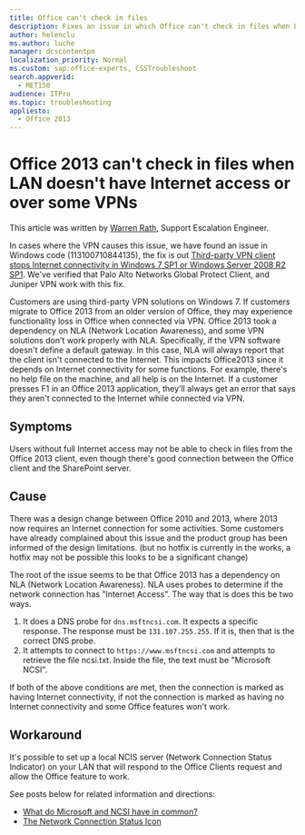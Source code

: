 ```yaml
---
title: Office can't check in files
description: Fixes an issue in which Office can't check in files when LAN doesn't have Internet access
author: helenclu
ms.author: luche
manager: dcscontentpm
localization_priority: Normal
ms.custom: sap:office-experts, CSSTroubleshoot
search.appverid: 
  - MET150
audience: ITPro
ms.topic: troubleshooting
appliesto: 
  - Office 2013
---
```


# Office 2013 can't check in files when LAN doesn't have Internet access or over some VPNs

This article was written by [Warren Rath](https://social.technet.microsoft.com/profile/Warren_R_Msft), Support Escalation Engineer.

In cases where the VPN causes this issue, we have found an issue in Windows code (113100710844135), the fix is out [Third-party VPN client stops Internet connectivity in Windows 7 SP1 or Windows Server 2008 R2 SP1](https://support.microsoft.com/help/2964643). We've verified that Palo Alto Networks Global Protect Client, and Juniper VPN work with this fix.

Customers are using third-party VPN solutions on Windows 7. If customers migrate to Office 2013 from an older version of Office, they may experience functionality loss in Office when connected via VPN. Office 2013 took a dependency on NLA (Network Location Awareness), and some VPN solutions don't work properly with NLA. Specifically, if the VPN software doesn't define a default gateway. In this case, NLA will always report that the client isn't connected to the Internet. This impacts Office2013 since it depends on Internet connectivity for some functions. For example, there's no help file on the machine, and all help is on the Internet. If a customer presses F1 in an Office 2013 application, they'll always get an error that says they aren't connected to the Internet while connected via VPN.

## Symptoms

Users without full Internet access may not be able to check in files from the Office 2013 client, even though there's good connection between the Office client and the SharePoint server.

## Cause

There was a design change between Office 2010 and 2013, where 2013 now requires an Internet connection for some activities. Some customers have already complained about this issue and the product group has been informed of the design limitations. (but no hotfix is currently in the works, a hotfix may not be possible this looks to be a significant change)

The root of the issue seems to be that Office 2013 has a dependency on NLA (Network Location Awareness). NLA uses probes to determine if the network connection has "Internet Access". The way that is does this be two ways.

1. It does a DNS probe for `dns.msftncsi.com`. It expects a specific response. The response must be `131.107.255.255`. If it is, then that is the correct DNS probe.
1. It attempts to connect to `https://www.msftncsi.com` and attempts to retrieve the file ncsi.txt. Inside the file, the text must be "Microsoft NCSI".

If both of the above conditions are met, then the connection is marked as having Internet connectivity, if not the connection is marked as having no Internet connectivity and some Office features won't work.

## Workaround

It's possible to set up a local NCIS server (Network Connection Status Indicator) on your LAN that will respond to the Office Clients request and allow the Office feature to work.

See posts below for related information and directions:

- [What do Microsoft and NCSI have in common?](https://www.techrepublic.com/blog/data-center/what-do-microsoft-and-ncsi-have-in-common/)
- [The Network Connection Status Icon](https://web.archive.org/web/20150316185207/http://blogs.technet.com/b/networking/archive/2012/12/20/the-network-connection-status-icon.aspx)
